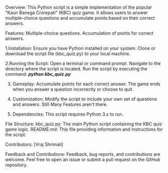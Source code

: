 Overview:
This Python script is a simple implementation of the popular "Kaun Banega Crorepati" (KBC) quiz game. It allows users to answer multiple-choice questions and accumulate points based on their correct answers.

Features:
Multiple-choice questions.
Accumulation of points for correct answers.

1.Installation:
  Ensure you have Python installed on your system.
  Clone or download the script file (kbc_quiz.py) to your local machine.
  
2.Running the Script:
  Open a terminal or command prompt.
  Navigate to the directory where the script is located.
  Run the script by executing the command:
      _**python kbc_quiz.py**_
      
3. Gameplay:
  Accumulate points for each correct answer.
  The game ends when you answer a question incorrectly or choose to quit.


4. Customization:
  Modify the script to include your own set of questions and answers.
  Still Many Features aren't there.

5. Dependencies:
  This script requires Python 3.x to run.

File Structure:
kbc_quiz.py: The main Python script containing the KBC quiz game logic.
README.md: This file providing information and instructions for the script.


Contributors:
[Vraj Shrimali]


Feedback and Contributions:
Feedback, bug reports, and contributions are welcome.
Feel free to open an issue or submit a pull request on the GitHub repository.
      
